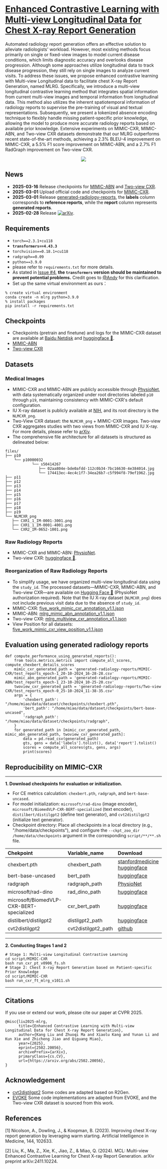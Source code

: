 # [Enhanced Contrastive Learning with Multi-view Longitudinal Data for Chest X-ray Report Generation](https://arxiv.org/abs/2502.20056)

Automated radiology report generation offers an effective solution to alleviate radiologists' workload. However, most existing methods focus primarily on single or fixed-view images to model current disease conditions, which limits diagnostic accuracy and overlooks disease progression. Although some approaches utilize longitudinal data to track disease progression, they still rely on single images to analyze current visits. To address these issues, we propose enhanced contrastive learning with Multi-view Longitudinal data to facilitate chest X-ray Report Generation, named MLRG. Specifically, we introduce a multi-view longitudinal contrastive learning method that integrates spatial information from current multi-view images and temporal information from longitudinal data. This method also utilizes the inherent spatiotemporal information of radiology reports to supervise the pre-training of visual and textual representations. Subsequently, we present a tokenized absence encoding technique to flexibly handle missing patient-specific prior knowledge, allowing the model to produce more accurate radiology reports based on available prior knowledge. Extensive experiments on MIMIC-CXR, MIMIC-ABN, and Two-view CXR datasets demonstrate that our MLRG outperforms recent state-of-the-art methods, achieving a 2.3% BLEU-4 improvement on MIMIC-CXR, a 5.5% F1 score improvement on MIMIC-ABN, and a 2.7% F1 RadGraph improvement on Two-view CXR.
<div align=center><img src="generated-radiology-reports/fig2.png"></div>

## News
-  **2025-03-16** Release checkpoints for [MIMIC-ABN](https://huggingface.co/MK-runner/MLRG/tree/main/mimic-abn) and [Two-view CXR](https://huggingface.co/MK-runner/MLRG/blob/main/two-view%20cxr/best_model.ckpt).
-  **2025-03-01** Upload official code and checkpoints for [MIMIC-CXR](https://huggingface.co/MK-runner/MLRG/tree/main/mimic-cxr).
-  **2025-03-01** Release [generated-radiology-reports](https://github.com/mk-runner/MLRG/tree/main/generated-radiology-reports), the **labels** column corresponds to **reference reports**, while the **report** column represents **generated reports**.
-  **2025-02-28** Release [![arXiv](https://img.shields.io/badge/arXiv-2502.20056-b31b1b.svg)](https://arxiv.org/abs/2502.20056).

## Requirements

- `torch==2.3.1+cu118`
- **`transformers==4.43.3`**
- `torchvision==0.18.1+cu118`
- `radgraph==0.09`
- `python==3.9.0`
- please refer to `requirements.txt` for more details.
- As stated in [Issue #4](https://github.com/mk-runner/MLRG/issues/4), **the `transformers` version should be maintained to prevent potential problems.** Credit goes to [@Andy](https://github.com/andypinxinliu) for this clarification.
- Set up the same virtual environment as ours：
```
% create virtual environment
conda create -n mlrg python=3.9.0
% install packages
pip install -r requirements.txt
```

## Checkpoints
- Checkpoints (pretrain and finetune) and logs for the MIMIC-CXR dataset are available at [Baidu Netdisk](https://pan.baidu.com/s/1Rnwc1ZKhcieBjHoXpHTnlw?pwd=MK13) and [huggingface 🤗](https://huggingface.co/MK-runner/MLRG/tree/main/mimic-cxr).
- [MIMIC-ABN](https://huggingface.co/MK-runner/MLRG/tree/main/mimic-abn)
- [Two-view CXR](https://huggingface.co/MK-runner/MLRG/blob/main/two-view%20cxr/best_model.ckpt)

## Datasets
### Medical Images 
- MIMIC-CXR and MIMIC-ABN are publicly accessible through [PhysioNet](https://physionet.org/content/mimic-cxr/2.0.0/), with data systematically organized under root directories labeled `p10` through `p19`, maintaining consistency with MIMIC-CXR's default configuration.
- IU X-ray dataset is publicly available at [NIH](https://openi.nlm.nih.gov/faq#collection), and its root directory is the `NLMCXR_png`.
- Two-View CXR dataset: the `NLMCXR_png` + MIMIC-CXR images. Two-view CXR aggregates studies with two views from MIMIC-CXR and IU X-ray. For more details, please refer to [arXiv](https://arxiv.org/abs/2411.10224).
- The comprehensive file architecture for all datasets is structured as delineated below:
```
files/
├── p10
    └── p10000032
            └── s50414267
               ├── 02aa804e-bde0afdd-112c0b34-7bc16630-4e384014.jpg
               └── 174413ec-4ec4c1f7-34ea26b7-c5f994f8-79ef1962.jpg
├── p11
├── p12
├── p13
├── p14
├── p15
├── p16
├── p17
├── p18
├── p19
└── NLMCXR_png
   ├── CXR1_1_IM-0001-3001.png
   ├── CXR1_1_IM-0001-4001.png
   └── CXR2_IM-0652-1001.png
```
### Raw Radiology Reports
- MIMIC-CXR and MIMIC-ABN: [PhysioNet](https://physionet.org/content/mimic-cxr/2.0.0/).
- Two-view CXR: [huggingface 🤗](https://huggingface.co/datasets/MK-runner/Multi-view-CXR).
### Reorganization of Raw Radiology Reports
-  To simplify usage, we have organized multi-view longitudinal data using the `study_id`. The processed datasets—MIMIC-CXR, MIMIC-ABN, and Two-view CXR—are available on [Hugging Face 🤗](https://huggingface.co/MK-runner/MLRG/tree/main/radiology%20report) (PhysioNet authorization required). Note that the IU X-ray dataset (`NLMCXR_png`) does not include previous visit data due to the absence of `study_id`.
- MIMIC-CXR: [five_work_mimic_cxr_annotation_v1.1.json](https://huggingface.co/MK-runner/MLRG/blob/main/radiology%20report/five_work_mimic_cxr_annotation_v1.1.json)
- MIMIC-ABN: [mlrg_mimic_abn_annotation_v1.1.json](https://huggingface.co/MK-runner/MLRG/blob/main/radiology%20report/mlrg_mimic_abn_annotation_v1.1.json)
- Two-view CXR: [mlrg_multiview_cxr_annotation_v1.1.json](https://huggingface.co/MK-runner/MLRG/blob/main/radiology%20report/mlrg_multiview_cxr_annotation_v1.1.json)
- View Position for all datasets: [five_work_mimic_cxr_view_position_v1.1.json](https://huggingface.co/MK-runner/MLRG/blob/main/radiology%20report/five_work_mimic_cxr_view_position_v1.1.json)


## Evaluation using generated radiology reports
```
def compute_performance_using_generated_reports():
    from tools.metrics.metrics import compute_all_scores, compute_chexbert_details_scores
    mimic_cxr_generated_path = 'generated-radiology-reports/MIMIC-CXR/test_reports_epoch-1_20-10-2024_16-28-28.csv'
    mimic_abn_generated_path = 'generated-radiology-reports/MIMIC-ABN/test_reports_epoch-1_23-10-2024_10-25-20.csv'
    twoview_cxr_generated_path = 'generated-radiology-reports/Two-view CXR/test_reports_epoch-0_25-10-2024_11-38-35.csv'
    args = {
        'chexbert_path': "/home/miao/data/dataset/checkpoints/chexbert.pth",
        'bert_path': "/home/miao/data/dataset/checkpoints/bert-base-uncased",
        'radgraph_path': "/home/miao/data/dataset/checkpoints/radgraph",
    }
    for generated_path in [mimic_cxr_generated_path, mimic_abn_generated_path, twoview_cxr_generated_path]:
        data = pd.read_csv(generated_path)
        gts, gens = data['labels'].tolist(), data['report'].tolist()
        scores = compute_all_scores(gts, gens, args)
        print(scores)
```

## Reproducibility on MIMIC-CXR

---

**1. Download checkpoints for evaluation or initialization.**
- For CE metrics calculation: `chexbert.pth`, `radgraph`, and `bert-base-uncased`.
- For model initialization: `microsoft/rad-dino` (image encoder), `microsoft/BiomedVLP-CXR-BERT-specialized` (text encoder), `distilbert/distilgpt2` (define text generator), and `cvt2distilgpt2` (initialize text generator).
- Checkpoint directory: Place all checkpoints in a local directory (e.g., "/home/data/checkpoints"), and configure the `--ckpt_zoo_dir /home/data/checkpoints` argument in the corresponding `script/**/**.sh` file.

<div style="margin: 0 auto; width: fit-content;">
      
| **Chekpoint**                    | **Variable\_name** | **Download**                                                                          |
| :------------------------------- | :----------------- | :------------------------------------------------------------------------------------ |
| chexbert.pth                     | chexbert\_path     | [stanfordmedicine](https://stanfordmedicine.app.box.com/s/c3stck6w6dol3h36grdc97xoydzxd7w9) [huggingface](https://huggingface.co/MK-runner/RRG-metrics-pretrained-model)      |
| bert-base-uncased                | bert\_path         | [huggingface](https://huggingface.co/google-bert/bert-base-uncased)                   |
| radgraph                         | radgraph\_path     | [PhysioNet](https://physionet.org/content/radgraph/1\.0.0/)                           |
| microsoft/rad-dino               | rad\_dino\_path    | [huggingface](https://huggingface.co/microsoft/rad-dino)                |
| microsoft/BiomedVLP-CXR-BERT-specialized               | cxr\_bert\_path    | [huggingface](https://huggingface.co/microsoft/BiomedVLP-CXR-BERT-specialized)              |
| distilbert/distilgpt2              | distilgpt2\_path    | [huggingface](https://huggingface.co/distilbert/distilgpt2)                |
| cvt2distilgpt2              | cvt2distilgpt2\_path    | [github](https://github.com/aehrc/cvt2distilgpt2)                |
</div>

---

**2. Conducting Stages 1 and 2**
```
# Stage 1: Multi-view Longitudinal Contrastive Learning
cd script/MIMIC-CXR
bash run_cxr_pt_v0906_fs.sh
# Stage 2: Chest X-ray Report Generation based on Patient-specific Prior Knowledge
cd script/MIMIC-CXR
bash run_cxr_ft_mlrg_v1011.sh
```

---

## Citations

If you use or extend our work, please cite our paper at CVPR 2025.

```
@misc{liu2025-mlrg,
      title={Enhanced Contrastive Learning with Multi-view Longitudinal Data for Chest X-ray Report Generation}, 
      author={Kang Liu and Zhuoqi Ma and Xiaolu Kang and Yunan Li and Kun Xie and Zhicheng Jiao and Qiguang Miao},
      year={2025},
      eprint={2502.20056},
      archivePrefix={arXiv},
      primaryClass={cs.CV},
      url={https://arxiv.org/abs/2502.20056}, 
}
```


## Acknowledgement
- [cvt2distilgpt2](https://github.com/aehrc/cvt2distilgpt2) Some codes are adapted based on R2Gen.
- [EVOKE](https://github.com/mk-runner/EVOKE) Some code implementations are adapted from EVOKE, and the Two-view CXR dataset is sourced from this work.

## References
[1] Nicolson, A., Dowling, J., & Koopman, B. (2023). Improving chest X-ray report generation by leveraging warm starting. Artificial Intelligence in Medicine, 144, 102633. 

[2] Liu, K., Ma, Z., Xie, K., Jiao, Z., & Miao, Q. (2024). MCL: Multi-view Enhanced Contrastive Learning for Chest X-ray Report Generation. arXiv preprint arXiv:2411.10224.
